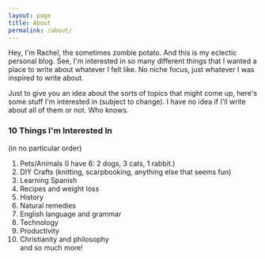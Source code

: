 ```yaml
---
layout: page
title: About
permalink: /about/
---
```

Hey, I'm Rachel, the sometimes zombie potato. And this is my eclectic personal blog. See, I'm interested in so many different things that I wanted a place to write about whatever I felt like. No niche focus, just whatever I was inspired to write about. 

Just to give you an idea about the sorts of topics that might come up, here's some stuff I'm interested in (subject to change). I have no idea if I'll write about all of them or not. Who knows. 

### 10 Things I'm Interested In
(in no particular order)

1. Pets/Animals (I have 6: 2 dogs, 3 cats, 1 rabbit.)
2. DIY Crafts (knitting, scarpbooking, anything else that seems fun)
3. Learning Spanish
4. Recipes and weight loss
5. History
6. Natural remedies
7. English language and grammar
8. Technology
9. Productivity
10. Christianity and philosophy <br />
and so much more!

